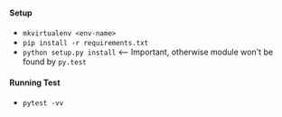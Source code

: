 #### Setup

- `mkvirtualenv <env-name>`
- `pip install -r requirements.txt`
- `python setup.py install` <-- Important, otherwise module won't be found by `py.test`


#### Running Test

- `pytest -vv`
